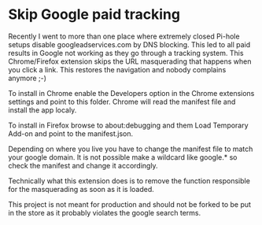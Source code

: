 # Skip Google paid tracking

Recently I went to more than one place where extremely closed Pi-hole setups disable googleadservices.com by DNS blocking. This led to all paid results in Google not working as they go through a tracking system. This Chrome/Firefox extension skips the URL masquerading that happens when you click a link. This restores the navigation and nobody complains anymore ;-)

To install in Chrome enable the Developers option in the Chrome extensions settings and point to this folder. Chrome will read the manifest file and install the app localy.

To install in Firefox browse to about:debugging and them Load Temporary Add-on and point to the manifest.json.

Depending on where you live you have to change the manifest file to match your google domain. It is not possible make a wildcard like google.* so check the manifest and change it accordingly.

Technically what this extension does is to remove the function responsible for the masquerading as soon as it is loaded.

This project is not meant for production and should not be forked to be put in the store as it probably violates the google search terms.
